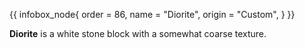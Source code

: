 {{ infobox_node{
	order = 86,
	name = "Diorite",
	origin = "Custom",
} }}

**Diorite** is a white stone block with a somewhat coarse texture.
